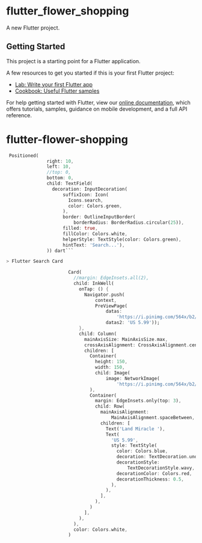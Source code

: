 # flutter_flower_shopping

A new Flutter project.

## Getting Started

This project is a starting point for a Flutter application.

A few resources to get you started if this is your first Flutter project:

- [Lab: Write your first Flutter app](https://flutter.dev/docs/get-started/codelab)
- [Cookbook: Useful Flutter samples](https://flutter.dev/docs/cookbook)

For help getting started with Flutter, view our
[online documentation](https://flutter.dev/docs), which offers tutorials,
samples, guidance on mobile development, and a full API reference.
# flutter-flower-shopping

 ``` dart
  Positioned(
                right: 10,
                left: 10,
                //top: 0,
                bottom: 0,
                child: TextField(
                  decoration: InputDecoration(
                      suffixIcon: Icon(
                        Icons.search,
                        color: Colors.green,
                      ),
                      border: OutlineInputBorder(
                          borderRadius: BorderRadius.circular(25)),
                      filled: true,
                      fillColor: Colors.white,
                      helperStyle: TextStyle(color: Colors.green),
                      hintText: 'Search...'),
                )) dart```

> Flutter Search Card 

                        Card(
                          //margin: EdgeInsets.all(2),
                          child: InkWell(
                            onTap: () {
                              Navigator.push(
                                  context,
                                  PreViewPage(
                                      datas:
                                          'https://i.pinimg.com/564x/b2/0c/e4/b20ce463501c850ebcb4b9cddbefb1ec.jpg',
                                      datas2: 'US 5.99'));
                            },
                            child: Column(
                              mainAxisSize: MainAxisSize.max,
                              crossAxisAlignment: CrossAxisAlignment.center,
                              children: [
                                Container(
                                  height: 150,
                                  width: 150,
                                  child: Image(
                                      image: NetworkImage(
                                          'https://i.pinimg.com/564x/b2/0c/e4/b20ce463501c850ebcb4b9cddbefb1ec.jpg')),
                                ),
                                Container(
                                  margin: EdgeInsets.only(top: 3),
                                  child: Row(
                                    mainAxisAlignment:
                                        MainAxisAlignment.spaceBetween,
                                    children: [
                                      Text('Land Miracle '),
                                      Text(
                                        'US 5.99',
                                        style: TextStyle(
                                          color: Colors.blue,
                                          decoration: TextDecoration.underline,
                                          decorationStyle:
                                              TextDecorationStyle.wavy,
                                          decorationColor: Colors.red,
                                          decorationThickness: 0.5,
                                        ),
                                      ),
                                    ],
                                  ),
                                )
                              ],
                            ),
                          ),
                          color: Colors.white,
                        )